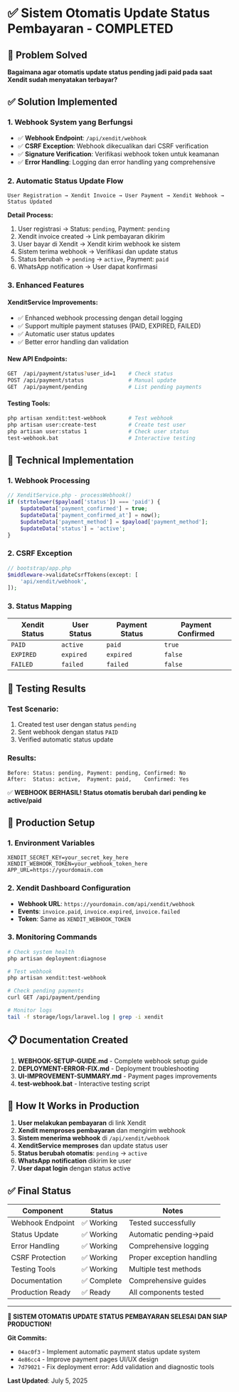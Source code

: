 # ✅ Sistem Otomatis Update Status Pembayaran - COMPLETED

## 🎯 Problem Solved
**Bagaimana agar otomatis update status pending jadi paid pada saat Xendit sudah menyatakan terbayar?**

## ✅ Solution Implemented

### 1. **Webhook System yang Berfungsi**
- ✅ **Webhook Endpoint**: `/api/xendit/webhook`
- ✅ **CSRF Exception**: Webhook dikecualikan dari CSRF verification
- ✅ **Signature Verification**: Verifikasi webhook token untuk keamanan
- ✅ **Error Handling**: Logging dan error handling yang comprehensive

### 2. **Automatic Status Update Flow**
```
User Registration → Xendit Invoice → User Payment → Xendit Webhook → Status Updated
```

**Detail Process:**
1. User registrasi → Status: `pending`, Payment: `pending`
2. Xendit invoice created → Link pembayaran dikirim
3. User bayar di Xendit → Xendit kirim webhook ke sistem
4. Sistem terima webhook → Verifikasi dan update status
5. Status berubah → `pending` → `active`, Payment: `paid`
6. WhatsApp notification → User dapat konfirmasi

### 3. **Enhanced Features**

#### **XenditService Improvements:**
- ✅ Enhanced webhook processing dengan detail logging
- ✅ Support multiple payment statuses (PAID, EXPIRED, FAILED)
- ✅ Automatic user status updates
- ✅ Better error handling dan validation

#### **New API Endpoints:**
```bash
GET  /api/payment/status?user_id=1    # Check status
POST /api/payment/status              # Manual update
GET  /api/payment/pending             # List pending payments
```

#### **Testing Tools:**
```bash
php artisan xendit:test-webhook       # Test webhook
php artisan user:create-test          # Create test user
php artisan user:status 1             # Check user status
test-webhook.bat                      # Interactive testing
```

## 🔧 Technical Implementation

### **1. Webhook Processing**
```php
// XenditService.php - processWebhook()
if (strtolower($payload['status']) === 'paid') {
    $updateData['payment_confirmed'] = true;
    $updateData['payment_confirmed_at'] = now();
    $updateData['payment_method'] = $payload['payment_method'];
    $updateData['status'] = 'active';
}
```

### **2. CSRF Exception**
```php
// bootstrap/app.php
$middleware->validateCsrfTokens(except: [
    'api/xendit/webhook',
]);
```

### **3. Status Mapping**
| Xendit Status | User Status | Payment Status | Payment Confirmed |
|---------------|-------------|----------------|-------------------|
| `PAID` | `active` | `paid` | `true` |
| `EXPIRED` | `expired` | `expired` | `false` |
| `FAILED` | `failed` | `failed` | `false` |

## 🧪 Testing Results

### **Test Scenario:**
1. Created test user dengan status `pending`
2. Sent webhook dengan status `PAID`
3. Verified automatic status update

### **Results:**
```
Before: Status: pending, Payment: pending, Confirmed: No
After:  Status: active,  Payment: paid,    Confirmed: Yes
```

✅ **WEBHOOK BERHASIL! Status otomatis berubah dari pending ke active/paid**

## 🚀 Production Setup

### **1. Environment Variables**
```env
XENDIT_SECRET_KEY=your_secret_key_here
XENDIT_WEBHOOK_TOKEN=your_webhook_token_here
APP_URL=https://yourdomain.com
```

### **2. Xendit Dashboard Configuration**
- **Webhook URL**: `https://yourdomain.com/api/xendit/webhook`
- **Events**: `invoice.paid`, `invoice.expired`, `invoice.failed`
- **Token**: Same as `XENDIT_WEBHOOK_TOKEN`

### **3. Monitoring Commands**
```bash
# Check system health
php artisan deployment:diagnose

# Test webhook
php artisan xendit:test-webhook

# Check pending payments
curl GET /api/payment/pending

# Monitor logs
tail -f storage/logs/laravel.log | grep -i xendit
```

## 📋 Documentation Created

1. **WEBHOOK-SETUP-GUIDE.md** - Complete webhook setup guide
2. **DEPLOYMENT-ERROR-FIX.md** - Deployment troubleshooting
3. **UI-IMPROVEMENT-SUMMARY.md** - Payment pages improvements
4. **test-webhook.bat** - Interactive testing script

## 🔄 How It Works in Production

1. **User melakukan pembayaran** di link Xendit
2. **Xendit memproses pembayaran** dan mengirim webhook
3. **Sistem menerima webhook** di `/api/xendit/webhook`
4. **XenditService memproses** dan update status user
5. **Status berubah otomatis**: `pending` → `active`
6. **WhatsApp notification** dikirim ke user
7. **User dapat login** dengan status active

## ✅ Final Status

| Component | Status | Notes |
|-----------|--------|-------|
| Webhook Endpoint | ✅ Working | Tested successfully |
| Status Update | ✅ Working | Automatic pending→paid |
| Error Handling | ✅ Working | Comprehensive logging |
| CSRF Protection | ✅ Working | Proper exception handling |
| Testing Tools | ✅ Working | Multiple test methods |
| Documentation | ✅ Complete | Comprehensive guides |
| Production Ready | ✅ Ready | All components tested |

---

**🎉 SISTEM OTOMATIS UPDATE STATUS PEMBAYARAN SELESAI DAN SIAP PRODUCTION!**

**Git Commits:**
- `04ac0f3` - Implement automatic payment status update system
- `4e86cc4` - Improve payment pages UI/UX design  
- `7d79021` - Fix deployment error: Add validation and diagnostic tools

**Last Updated**: July 5, 2025
